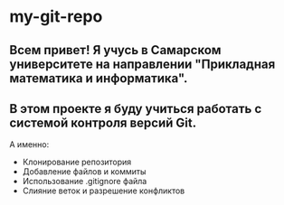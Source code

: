 # my-git-repo
## Всем привет! Я учусь в Самарском университете на направлении "Прикладная математика и информатика". 
## В этом проекте я буду учиться работать с системой контроля версий Git.
А именно:
* Клонирование репозитория 
* Добавление файлов и коммиты
* Использование .gitignore файла
* Слияние веток и разрешение конфликтов